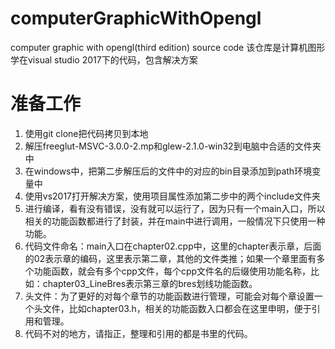# computerGraphicWithOpengl
<p>computer graphic with opengl(third edition) source code
该仓库是计算机图形学在visual studio 2017下的代码，包含解决方案</p>

准备工作
=======
1. 使用git clone把代码拷贝到本地
2. 解压freeglut-MSVC-3.0.0-2.mp和glew-2.1.0-win32到电脑中合适的文件夹中
3. 在windows中，把第二步解压后的文件中的对应的bin目录添加到path环境变量中
4. 使用vs2017打开解决方案，使用项目属性添加第二步中的两个include文件夹
5. 进行编译，看有没有错误，没有就可以运行了，因为只有一个main入口，所以相关的功能函数都进行了封装，并在main中进行调用，一般情况下只使用一种功能。
6. 代码文件命名：main入口在chapter02.cpp中，这里的chapter表示章，后面的02表示章的编码，这里表示第二章，其他的文件类推；如果一个章里面有多个功能函数，就会有多个cpp文件，每个cpp文件名的后缀使用功能名称，比如：chapter03_LineBres表示第三章的bres划线功能函数。
7. 头文件：为了更好的对每个章节的功能函数进行管理，可能会对每个章设置一个头文件，比如chapter03.h，相关的功能函数入口都会在这里申明，便于引用和管理。
8. 代码不对的地方，请指正，整理和引用的都是书里的代码。
